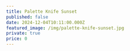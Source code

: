 ```yaml
---
title: Palette Knife Sunset
published: false
date: 2024-12-04T10:11:00.000Z
featured_image: /img/palette-knife-sunset.jpg
private: true
price: 0
---
```

